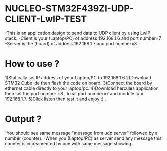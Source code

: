 # NUCLEO-STM32F439ZI-UDP-CLIENT-LwIP-TEST
-This is an application design to send data to UDP client by using LwIP stack.
-Client is your (Laptop/PC) of address 192.168.1.6 and port number=7
-Server is the (board) of address 192.168.1.7 and port number=8

# How to use ?
1)Statically set IP address of your Laptop/PC to 192.168.1.6
2)Download STM32 Cube ide then flash the code on board.
3)Connect the board by ethernet cable directly to your laptop/pc.
4)Download hercules application then set the port number =8 , local port number=7 and module ip = 192.168.1.7.
5)Click listen then test it and enjoy ;) .

# Output ?
-You should see same message "messsge from udp server" followed by a number (counter).
-When you (Laptop/PC) as server send any message this counter is increamented by one with same message showing.
